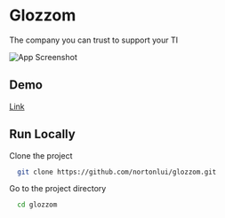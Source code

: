 # Glozzom

The company you can trust to support your TI

![App Screenshot](https://i.ibb.co/ZfpmH5F/glozzom.png)

## Demo

[Link](https://codepen.io/nortonlui/pen/mdmWBYE)

## Run Locally

Clone the project

```bash
  git clone https://github.com/nortonlui/glozzom.git
```

Go to the project directory

```bash
  cd glozzom
```
